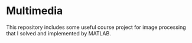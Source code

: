 # Multimedia
This repository includes some useful course project for image processing that I solved and implemented by MATLAB.
